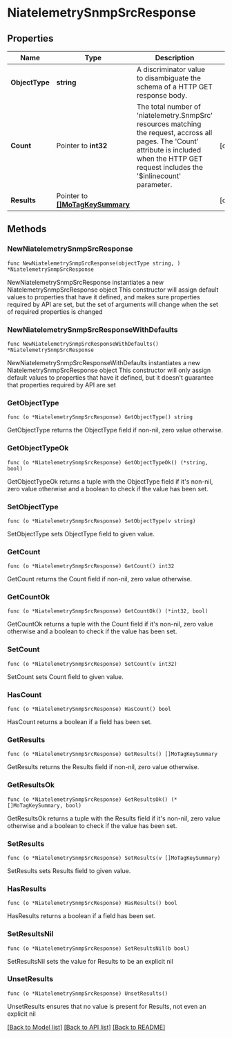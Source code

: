 # NiatelemetrySnmpSrcResponse

## Properties

Name | Type | Description | Notes
------------ | ------------- | ------------- | -------------
**ObjectType** | **string** | A discriminator value to disambiguate the schema of a HTTP GET response body. | 
**Count** | Pointer to **int32** | The total number of &#39;niatelemetry.SnmpSrc&#39; resources matching the request, accross all pages. The &#39;Count&#39; attribute is included when the HTTP GET request includes the &#39;$inlinecount&#39; parameter. | [optional] 
**Results** | Pointer to [**[]MoTagKeySummary**](MoTagKeySummary.md) |  | [optional] 

## Methods

### NewNiatelemetrySnmpSrcResponse

`func NewNiatelemetrySnmpSrcResponse(objectType string, ) *NiatelemetrySnmpSrcResponse`

NewNiatelemetrySnmpSrcResponse instantiates a new NiatelemetrySnmpSrcResponse object
This constructor will assign default values to properties that have it defined,
and makes sure properties required by API are set, but the set of arguments
will change when the set of required properties is changed

### NewNiatelemetrySnmpSrcResponseWithDefaults

`func NewNiatelemetrySnmpSrcResponseWithDefaults() *NiatelemetrySnmpSrcResponse`

NewNiatelemetrySnmpSrcResponseWithDefaults instantiates a new NiatelemetrySnmpSrcResponse object
This constructor will only assign default values to properties that have it defined,
but it doesn't guarantee that properties required by API are set

### GetObjectType

`func (o *NiatelemetrySnmpSrcResponse) GetObjectType() string`

GetObjectType returns the ObjectType field if non-nil, zero value otherwise.

### GetObjectTypeOk

`func (o *NiatelemetrySnmpSrcResponse) GetObjectTypeOk() (*string, bool)`

GetObjectTypeOk returns a tuple with the ObjectType field if it's non-nil, zero value otherwise
and a boolean to check if the value has been set.

### SetObjectType

`func (o *NiatelemetrySnmpSrcResponse) SetObjectType(v string)`

SetObjectType sets ObjectType field to given value.


### GetCount

`func (o *NiatelemetrySnmpSrcResponse) GetCount() int32`

GetCount returns the Count field if non-nil, zero value otherwise.

### GetCountOk

`func (o *NiatelemetrySnmpSrcResponse) GetCountOk() (*int32, bool)`

GetCountOk returns a tuple with the Count field if it's non-nil, zero value otherwise
and a boolean to check if the value has been set.

### SetCount

`func (o *NiatelemetrySnmpSrcResponse) SetCount(v int32)`

SetCount sets Count field to given value.

### HasCount

`func (o *NiatelemetrySnmpSrcResponse) HasCount() bool`

HasCount returns a boolean if a field has been set.

### GetResults

`func (o *NiatelemetrySnmpSrcResponse) GetResults() []MoTagKeySummary`

GetResults returns the Results field if non-nil, zero value otherwise.

### GetResultsOk

`func (o *NiatelemetrySnmpSrcResponse) GetResultsOk() (*[]MoTagKeySummary, bool)`

GetResultsOk returns a tuple with the Results field if it's non-nil, zero value otherwise
and a boolean to check if the value has been set.

### SetResults

`func (o *NiatelemetrySnmpSrcResponse) SetResults(v []MoTagKeySummary)`

SetResults sets Results field to given value.

### HasResults

`func (o *NiatelemetrySnmpSrcResponse) HasResults() bool`

HasResults returns a boolean if a field has been set.

### SetResultsNil

`func (o *NiatelemetrySnmpSrcResponse) SetResultsNil(b bool)`

 SetResultsNil sets the value for Results to be an explicit nil

### UnsetResults
`func (o *NiatelemetrySnmpSrcResponse) UnsetResults()`

UnsetResults ensures that no value is present for Results, not even an explicit nil

[[Back to Model list]](../README.md#documentation-for-models) [[Back to API list]](../README.md#documentation-for-api-endpoints) [[Back to README]](../README.md)


